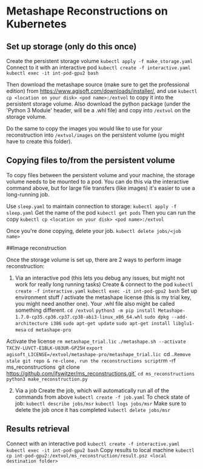 # Metashape Reconstructions on Kubernetes
## Set up storage (only do this once)
Create the persistent storage volume
`kubectl apply -f make_storage.yaml`
Connect to it with an interactive pod
`kubectl create -f interactive.yaml`
`kubectl exec -it int-pod-gpu2 bash`

Then download the metashape source (make sure to get the professional edition) from https://www.agisoft.com/downloads/installer/, and use `kubectl cp <location on your disk> <pod name>:/extvol` to copy it into the persistent storage volume. Also download the python package (under the 'Python 3 Module' header, will be a .whl file) and copy into `/extvol` on the storage volume.

Do the same to copy the images you would like to use for your reconstruction into `/extvol/images` on the persistent volume (you might have to create this folder). 

## Copying files to/from the persistent volume
To copy files between the persistent volume and your machine, the storage volume needs to be mounted to a pod. You can do this via the interactive command above, but for large file transfers (like images) it's easier to use a long-running job.

Use `sleep.yaml` to maintain connection to storage:
`kubectl apply -f sleep.yaml`
Get the name of the pod
`kubectl get pods`
Then you can run the copy
`kubectl cp <location on your disk> <pod name>:/extvol`

Once you're done copying, delete your job.
`kubectl delete jobs/<job name>`

##Image reconstruction

Once the storage volume is set up, there are 2 ways to perform image reconstruction:

1. Via an interactive pod (this lets you debug any issues, but might not work for really long running tasks)
Create & connect to the pod
`kubectl create -f interactive.yaml`
`kubectl exec -it int-pod-gpu2 bash`
Set up environment stuff / activate the metashape license (this is my trial key, you might need another one). Your .whl file also might be called something different.
`cd /extvol`
`python3 -m pip install Metashape-1.7.0-cp35.cp36.cp37.cp38-abi3-linux_x86_64.whl`
`sudo dpkg --add-architecture i386`
`sudo apt-get update`
`sudo apt-get install libglu1-mesa`
`cd metashape-pro`

Activate the license
`rm metashape_trial.lic`
`./metashape.sh --activate TXC3V-LUVCT-E1BLK-U83UR-GP25H`
`export agisoft_LICENSE=/extvol/metashape-pro/metashape_trial.lic
`cd ..`
Remove stale git repo & re-clone, run the reconstructions script
`rm -rf ms_reconstructions`
`git clone https://github.com/jfswitzer/ms_reconstructions.git`
`cd ms_reconstructions`
`python3 make_reconstruction.py`

2. Via a job
Create the job, which will automatically run all of the commands from above
`kubectl create -f job.yaml`
To check state of job:
`kubectl describe jobs/msr`
`kubectl logs jobs/msr`
Make sure to delete the job once it has completed
`kubectl delete jobs/msr`

## Results retrieval
Connect with an interactive pod
`kubectl create -f interactive.yaml`
`kubectl exec -it int-pod-gpu2 bash`
Copy results to local machine
`kubectl cp int-pod-gpu2:/extvol/ms_reconstruction/result.psz <local destination folder>`
